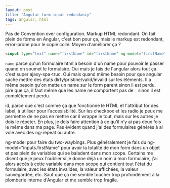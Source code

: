 ```yaml
---
layout: post
title: "Angular form input redundancy"
tags: angular, html
---
```


Pas de Convention over configuration. Markup HTML redondant. On fait plein de
forms en Angular, c'est bon pour ça, mais le markup est redondant, error-prone
pour le copié collé. Moyen d'améliorer ça ?

```html
<input type="text" name="firstName" id="firstName" ng-model="firstName">
```

`name` parce qu'un formulaire html a besoin d'un name pour pouvoir le passer
quand on soumet le formulaire. Oui mais je fais de l'angular alors tout ça
c'est super ajaxy-spa-truc. Oui mais quand même besoin pour que angular sache
mettre des états dirty/pristine/valid/invalid sur les éléments. Il a même
besoin qu'on mette un name sur le form parent sinon il est perdu. pire que ça,
il faut même que les name ne comportent pas de `-` sinon il est complétement
perdu.

id, parce que c'est comme ça que fonctionne le HTML et l'attribut for des
label, à utiliser pour l'accesisbilité. Sur les checkbox et les radio je peux
me permettre de ne pas en mettre car il wrappe le tout, mais sur les autres je
dois le répeter. En plus, je dois faire attention à ce qu'il n'y ai pas deux
fois le même dans ma page. Pas évident quand j'ai des formulaires générés à al
volé avec des ng-repeat ou autre.

ng-model pour faire du two-waybings. Plus généralement je fais du
ng-model="inputs.firstName" pour avoir la totalité de mon form dans un objet et
pas plein de variables qui se baladent dans mon scope. Certains me disent que
je peux l'oublier si je donne déjà un nom à mon formulaire, j'ai alors accès
à cette variable dans mon scope qui contient tout l'état du formulaire, avec
les états invalides, la valeur affichées, la valeur sauvegardée, etc. Sauf que
ça me semble toucher trop profondément à la plomberie interne d'Angular et me
semble trop fragile.



